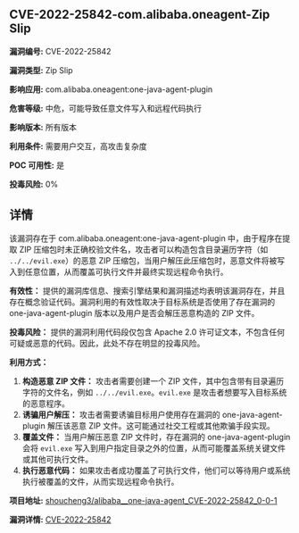 ## CVE-2022-25842-com.alibaba.oneagent-Zip Slip

**漏洞编号:** CVE-2022-25842

**漏洞类型:** Zip Slip

**影响应用:** com.alibaba.oneagent:one-java-agent-plugin

**危害等级:** 中危，可能导致任意文件写入和远程代码执行

**影响版本:** 所有版本

**利用条件:** 需要用户交互，高攻击复杂度

**POC 可用性:** 是

**投毒风险:** 0%

## 详情

该漏洞存在于 com.alibaba.oneagent:one-java-agent-plugin 中，由于程序在提取 ZIP 压缩包时未正确校验文件名，攻击者可以构造包含目录遍历字符（如 `../../evil.exe`）的恶意 ZIP 压缩包，当用户解压此压缩包时，恶意文件将被写入到任意位置，从而覆盖可执行文件并最终实现远程命令执行。

**有效性：**
提供的漏洞库信息、搜索引擎结果和漏洞描述均表明该漏洞存在，并且存在概念验证代码。漏洞利用的有效性取决于目标系统是否使用了存在漏洞的 one-java-agent-plugin 版本以及用户是否会解压恶意构造的 ZIP 文件。

**投毒风险：**
提供的漏洞利用代码段仅包含 Apache 2.0 许可证文本，不包含任何可疑或恶意的代码。因此，此处不存在明显的投毒风险。

**利用方式：**
1.  **构造恶意 ZIP 文件：** 攻击者需要创建一个 ZIP 文件，其中包含带有目录遍历字符的文件名，例如 `../../evil.exe`。`evil.exe` 是攻击者想要写入目标系统的恶意程序。
2.  **诱骗用户解压：** 攻击者需要诱骗目标用户使用存在漏洞的 one-java-agent-plugin 解压该恶意 ZIP 文件。这可能通过社交工程或其他欺骗手段实现。
3.  **覆盖文件：** 当用户解压恶意 ZIP 文件时，存在漏洞的 one-java-agent-plugin 会将 `evil.exe` 写入到用户指定目录之外的位置，从而可能覆盖系统关键文件或其他可执行文件。
4.  **执行恶意代码：** 如果攻击者成功覆盖了可执行文件，他们可以等待用户或系统执行被覆盖的文件，从而实现远程命令执行。

**项目地址:** [shoucheng3/alibaba__one-java-agent_CVE-2022-25842_0-0-1](https://github.com/shoucheng3/alibaba__one-java-agent_CVE-2022-25842_0-0-1)

**漏洞详情:** [CVE-2022-25842](https://nvd.nist.gov/vuln/detail/CVE-2022-25842)